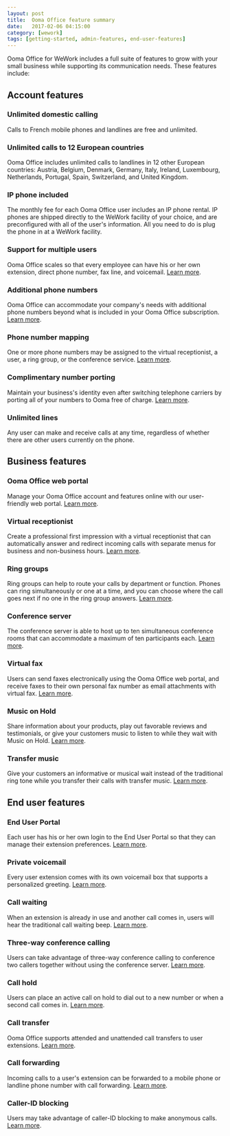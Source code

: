 ```yaml
---
layout: post
title:  Ooma Office feature summary
date:   2017-02-06 04:15:00
category: [wework]
tags: [getting-started, admin-features, end-user-features]
---
```


Ooma Office for WeWork includes a full suite of features to grow with your small business while supporting its communication needs. These features include: 

## Account features

### Unlimited domestic calling

Calls to French mobile phones and landlines are free and unlimited.

### Unlimited calls to 12 European countries

Ooma Office includes unlimited calls to landlines in 12 other European countries: Austria, Belgium, Denmark, Germany, Italy, Ireland, Luxembourg, Netherlands, Portugal, Spain, Switzerland, and United Kingdom.

### IP phone included

The monthly fee for each Ooma Office user includes an IP phone rental. IP phones are shipped directly to the WeWork facility of your choice, and are preconfigured with all of the user's information. All you need to do is plug the phone in at a WeWork facility.

### Support for multiple users

Ooma Office scales so that every employee can have his or her own extension, direct phone number, fax line, and voicemail. [Learn more](/fr/en/setting-up-extensions).

### Additional phone numbers

Ooma Office can accommodate your company's needs with additional phone numbers beyond what is included in your Ooma Office subscription. [Learn more](/fr/en/adding-additional-phone-numbers).

### Phone number mapping

One or more phone numbers may be assigned to the virtual receptionist, a user, a ring group, or the conference service. [Learn more](/fr/en/mapping-phone-numbers).

### Complimentary number porting

Maintain your business's identity even after switching telephone carriers by porting all of your numbers to Ooma free of charge. [Learn more](/fr/en/porting-in-your-phone-numbers).

### Unlimited lines

Any user can make and receive calls at any time, regardless of whether there are other users currently on the phone. 

## Business features

### Ooma Office web portal

Manage your Ooma Office account and features online with our user-friendly web portal. [Learn more](/fr/en/ooma-office-web-portal-admin-guide).

### Virtual receptionist

Create a professional first impression with a virtual receptionist that can automatically answer and redirect incoming calls with separate menus for business and non-business hours. [Learn more](/fr/en/virtual-receptionist).

### Ring groups

Ring groups can help to route your calls by department or function. Phones can ring simultaneously or one at a time, and you can choose where the call goes next if no one in the ring group answers. [Learn more](/fr/en/ring-groups).

### Conference server

The conference server is able to host up to ten simultaneous conference rooms that can accommodate a maximum of ten participants each. [Learn more](/fr/en/conference-server).

### Virtual fax

Users can send faxes electronically using the Ooma Office web portal, and receive faxes to their own personal fax number as email attachments with virtual fax. [Learn more](/fr/en/virtual-fax). 

### Music on Hold

Share information about your products, play out favorable reviews and testimonials, or give your customers music to listen to while they wait with Music on Hold. [Learn more](/fr/en/music-on-hold).

### Transfer music

Give your customers an informative or musical wait instead of the traditional ring tone while you transfer their calls with transfer music. [Learn more](/fr/en/transfer-music).

## End user features

### End User Portal

Each user has his or her own login to the End User Portal so that they can manage their extension preferences. [Learn more](/fr/en/ooma-end-user-portal).

### Private voicemail

Every user extension comes with its own voicemail box that supports a personalized greeting. [Learn more](/fr/en/voicemail).

### Call waiting

When an extension is already in use and another call comes in, users will hear the traditional call waiting beep. [Learn more](/fr/en/call-waiting).

### Three-way conference calling

Users can take advantage of three-way conference calling to conference two callers together without using the conference server. [Learn more](/fr/en/three-way-call-conferencing).

### Call hold

Users can place an active call on hold to dial out to a new number or when a second call comes in. [Learn more](/fr/en/placing-calls-on-hold).

### Call transfer

Ooma Office supports attended and unattended call transfers to user extensions. [Learn more](/fr/en/transferring-calls).

### Call forwarding

Incoming calls to a user's extension can be forwarded to a mobile phone or landline phone number with call forwarding. [Learn more](/fr/en/call-forwarding).

### Caller-ID blocking

Users may take advantage of caller-ID blocking to make anonymous calls. [Learn more](/fr/en/caller-id-blocking).